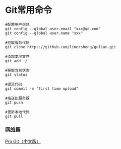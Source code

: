 # Git常用命令

```
#配置用户信息
git config --global user.email "xxx@qq.com"
git config --global user.name "xxx"

#拉取服务代码
git clone https://github.com/linersheng/gelian.git

#添加本地文件
git add ./

#获取当前状态
git status

#提交代码
git commit -m "first time upload"

#推送到服务器
git push

#更新本地代码
git pull
```

### 网络篇
[Pro Git（中文版）](https://gitee.com/progit/)